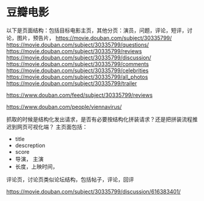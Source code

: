 # 豆瓣电影

以下是页面结构：包括目标电影主页，其他分页：演员，问题，评论，短评，讨论，图片，预告片，
https://movie.douban.com/subject/30335799/
https://movie.douban.com/subject/30335799/questions/
https://movie.douban.com/subject/30335799/reviews
https://movie.douban.com/subject/30335799/discussion/
https://movie.douban.com/subject/30335799/comments
https://movie.douban.com/subject/30335799/celebrities
https://movie.douban.com/subject/30335799/all_photos
https://movie.douban.com/subject/30335799/trailer

https://www.douban.com/feed/subject/30335799/reviews

https://www.douban.com/people/viennavirus/


抓取的时候是结构化发出请求，是否有必要按结构化拼装请求？还是把拼装流程推迟到网页可视化端？
主页面包括：
* title
* descreption
* score
* 导演， 主演
* 长度，上映时间，

评论页，讨论页类似论坛结构，包括帖子，评论，回评

https://movie.douban.com/subject/30335799/discussion/616383401/